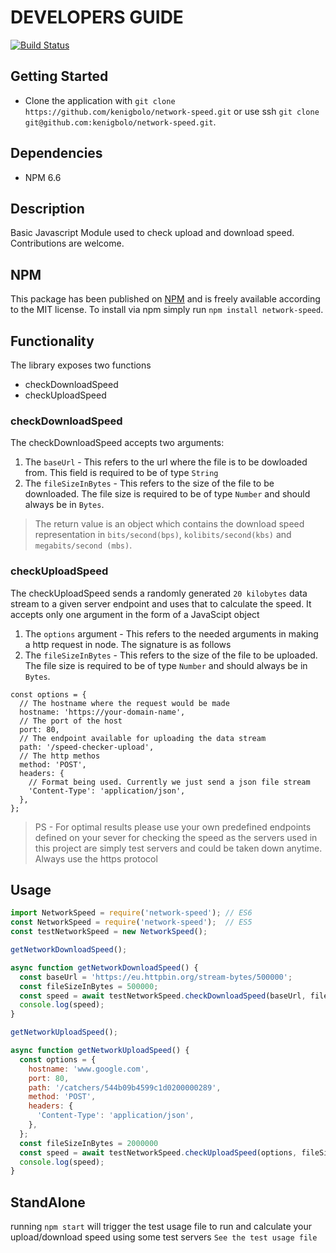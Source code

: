 # DEVELOPERS GUIDE

[![Build Status](https://travis-ci.org/kenigbolo/network-speed.png)](https://travis-ci.org/kenigbolo/network-speed)

## Getting Started

- Clone the application with
  `git clone https://github.com/kenigbolo/network-speed.git` or use ssh
  `git clone git@github.com:kenigbolo/network-speed.git`.

## Dependencies

- NPM 6.6

## Description

Basic Javascript Module used to check upload and download speed. Contributions
are welcome.

## NPM

This package has been published on
[NPM](https://www.npmjs.com/package/network-speed) and is freely available
according to the MIT license. To install via npm simply run
`npm install network-speed`.

## Functionality

The library exposes two functions

* checkDownloadSpeed
* checkUploadSpeed

### checkDownloadSpeed

The checkDownloadSpeed accepts two arguments:

1. The `baseUrl` - This refers to the url where the file is to be dowloaded from. This field is required to be of type `String`
2. The `fileSizeInBytes` - This refers to the size of the file to be downloaded. The file size is required to be of type `Number` and should always be in `Bytes`.

> The return value is an object which contains the download speed representation in `bits/second(bps)`, `kolibits/second(kbs)` and `megabits/second (mbs)`.

### checkUploadSpeed

The checkUploadSpeed sends a randomly generated `20 kilobytes` data stream to a given server endpoint and uses that to calculate the speed. It accepts only one argument in the form of a JavaScipt object

1. The `options` argument - This refers to the needed arguments in making a http request in node. The signature is as follows
2. The `fileSizeInBytes` - This refers to the size of the file to be uploaded. The file size is required to be of type `Number` and should always be in `Bytes`.

```
const options = {
  // The hostname where the request would be made
  hostname: 'https://your-domain-name',
  // The port of the host
  port: 80,
  // The endpoint available for uploading the data stream
  path: '/speed-checker-upload',
  // The http methos
  method: 'POST',
  headers: {
    // Format being used. Currently we just send a json file stream
    'Content-Type': 'application/json',
  },
};
```

> PS - For optimal results please use your own predefined endpoints defined on your sever for checking the speed as the servers used in this project are simply test servers and could be taken down anytime. Always use the https protocol

## Usage

```javascript
import NetworkSpeed = require('network-speed'); // ES6
const NetworkSpeed = require('network-speed');  // ES5
const testNetworkSpeed = new NetworkSpeed();

getNetworkDownloadSpeed();

async function getNetworkDownloadSpeed() {
  const baseUrl = 'https://eu.httpbin.org/stream-bytes/500000';
  const fileSizeInBytes = 500000;
  const speed = await testNetworkSpeed.checkDownloadSpeed(baseUrl, fileSizeInBytes);
  console.log(speed);
}

getNetworkUploadSpeed();

async function getNetworkUploadSpeed() {
  const options = {
    hostname: 'www.google.com',
    port: 80,
    path: '/catchers/544b09b4599c1d0200000289',
    method: 'POST',
    headers: {
      'Content-Type': 'application/json',
    },
  };
  const fileSizeInBytes = 2000000
  const speed = await testNetworkSpeed.checkUploadSpeed(options, fileSizeInBytes);
  console.log(speed);
}
```

## StandAlone

running `npm start` will trigger the test usage file to run and calculate your
upload/download speed using some test servers `See the test usage file`
